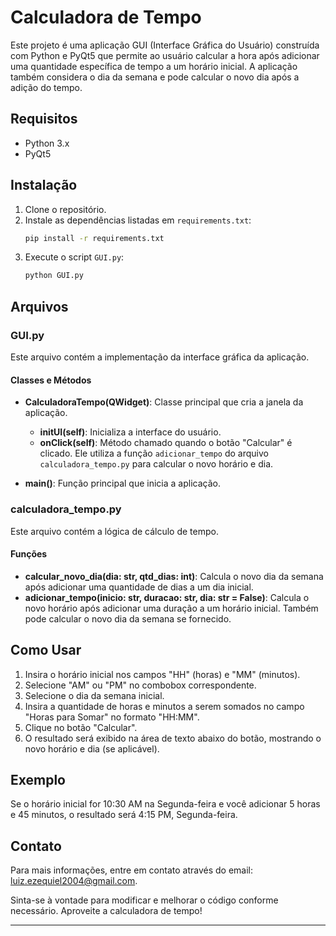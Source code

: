 # Calculadora de Tempo

Este projeto é uma aplicação GUI (Interface Gráfica do Usuário) construída com Python e PyQt5 que permite ao usuário calcular a hora após adicionar uma quantidade específica de tempo a um horário inicial. A aplicação também considera o dia da semana e pode calcular o novo dia após a adição do tempo.

## Requisitos

- Python 3.x
- PyQt5

## Instalação

1. Clone o repositório.
2. Instale as dependências listadas em `requirements.txt`:
    ```bash
    pip install -r requirements.txt
    ```
3. Execute o script `GUI.py`:
    ```bash
    python GUI.py
    ```

## Arquivos

### GUI.py

Este arquivo contém a implementação da interface gráfica da aplicação.

#### Classes e Métodos

- **CalculadoraTempo(QWidget)**: Classe principal que cria a janela da aplicação.
  - **initUI(self)**: Inicializa a interface do usuário.
  - **onClick(self)**: Método chamado quando o botão "Calcular" é clicado. Ele utiliza a função `adicionar_tempo` do arquivo `calculadora_tempo.py` para calcular o novo horário e dia.

- **main()**: Função principal que inicia a aplicação.

### calculadora_tempo.py

Este arquivo contém a lógica de cálculo de tempo.

#### Funções

- **calcular_novo_dia(dia: str, qtd_dias: int)**: Calcula o novo dia da semana após adicionar uma quantidade de dias a um dia inicial.
- **adicionar_tempo(inicio: str, duracao: str, dia: str = False)**: Calcula o novo horário após adicionar uma duração a um horário inicial. Também pode calcular o novo dia da semana se fornecido.

## Como Usar

1. Insira o horário inicial nos campos "HH" (horas) e "MM" (minutos).
2. Selecione "AM" ou "PM" no combobox correspondente.
3. Selecione o dia da semana inicial.
4. Insira a quantidade de horas e minutos a serem somados no campo "Horas para Somar" no formato "HH:MM".
5. Clique no botão "Calcular".
6. O resultado será exibido na área de texto abaixo do botão, mostrando o novo horário e dia (se aplicável).

## Exemplo

Se o horário inicial for 10:30 AM na Segunda-feira e você adicionar 5 horas e 45 minutos, o resultado será 4:15 PM, Segunda-feira.

## Contato

Para mais informações, entre em contato através do email: [luiz.ezequiel2004@gmail.com](mailto:luiz.ezequiel2004@gmail.com).

Sinta-se à vontade para modificar e melhorar o código conforme necessário. Aproveite a calculadora de tempo!

---

